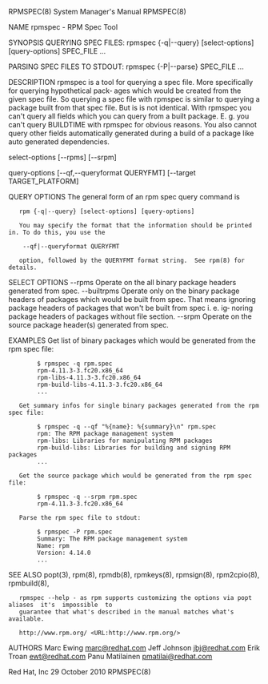 RPMSPEC(8)                              System Manager's Manual                             RPMSPEC(8)

NAME
       rpmspec - RPM Spec Tool

SYNOPSIS
   QUERYING SPEC FILES:
       rpmspec {-q|--query} [select-options] [query-options] SPEC_FILE ...

   PARSING SPEC FILES TO STDOUT:
       rpmspec {-P|--parse} SPEC_FILE ...

DESCRIPTION
       rpmspec  is  a tool for querying a spec file. More specifically for querying hypothetical pack‐
       ages which would be created from the given spec file. So querying a spec file with  rpmspec  is
       similar  to querying a package built from that spec file. But is is not identical. With rpmspec
       you can't query all fields which you can query from a built package.  E.  g.  you  can't  query
       BUILDTIME  with  rpmspec  for obvious reasons. You also cannot query other fields automatically
       generated during a build of a package like auto generated dependencies.

   select-options
        [--rpms]
        [--srpm]

   query-options
        [--qf,--queryformat QUERYFMT]
        [--target TARGET_PLATFORM]

   QUERY OPTIONS
       The general form of an rpm spec query command is

       rpm {-q|--query} [select-options] [query-options]

       You may specify the format that the information should be printed in. To do this, you use the

        --qf|--queryformat QUERYFMT

       option, followed by the QUERYFMT format string.  See rpm(8) for details.

   SELECT OPTIONS
        --rpms Operate on the all binary package headers generated from spec.
        --builtrpms Operate only on the binary package headers of packages which would be  built  from
       spec.  That  means ignoring package headers of packages that won't be built from spec i. e. ig‐
       noring package headers of packages without file section.
        --srpm Operate on the source package header(s) generated from spec.

EXAMPLES
       Get list of binary packages which would be generated from the rpm spec file:

            $ rpmspec -q rpm.spec
            rpm-4.11.3-3.fc20.x86_64
            rpm-libs-4.11.3-3.fc20.x86_64
            rpm-build-libs-4.11.3-3.fc20.x86_64
            ...

       Get summary infos for single binary packages generated from the rpm spec file:

            $ rpmspec -q --qf "%{name}: %{summary}\n" rpm.spec
            rpm: The RPM package management system
            rpm-libs: Libraries for manipulating RPM packages
            rpm-build-libs: Libraries for building and signing RPM packages
            ...

       Get the source package which would be generated from the rpm spec file:

            $ rpmspec -q --srpm rpm.spec
            rpm-4.11.3-3.fc20.x86_64

       Parse the rpm spec file to stdout:

            $ rpmspec -P rpm.spec
            Summary: The RPM package management system
            Name: rpm
            Version: 4.14.0
            ...

SEE ALSO
       popt(3),
       rpm(8),
       rpmdb(8),
       rpmkeys(8),
       rpmsign(8),
       rpm2cpio(8),
       rpmbuild(8),

       rpmspec --help - as rpm supports customizing the options via popt aliases  it's  impossible  to
       guarantee that what's described in the manual matches what's available.

       http://www.rpm.org/ <URL:http://www.rpm.org/>

AUTHORS
       Marc Ewing <marc@redhat.com>
       Jeff Johnson <jbj@redhat.com>
       Erik Troan <ewt@redhat.com>
       Panu Matilainen <pmatilai@redhat.com>

Red Hat, Inc                                29 October 2010                                 RPMSPEC(8)
